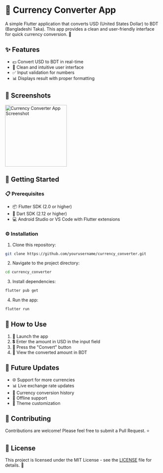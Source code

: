 # 💱 Currency Converter App

A simple Flutter application that converts USD (United States Dollar) to BDT (Bangladeshi Taka). This app provides a clean and user-friendly interface for quick currency conversion. 💫

## ✨ Features

- 💵 Convert USD to BDT in real-time
- 🎯 Clean and intuitive user interface
- ✅ Input validation for numbers
- 📊 Displays result with proper formatting

## 📱 Screenshots

<img src="screenshots/app_screenshot.png" width="200" alt="Currency Converter App Screenshot">

## 🚀 Getting Started

### 📋 Prerequisites

- 📦 Flutter SDK (2.0 or higher)
- 🎯 Dart SDK (2.12 or higher)
- 💻 Android Studio or VS Code with Flutter extensions

### ⚙️ Installation

1. Clone this repository:
```bash
git clone https://github.com/yourusername/currency_converter.git
```

2. Navigate to the project directory:
```bash
cd currency_converter
```

3. Install dependencies:
```bash
flutter pub get
```

4. Run the app:
```bash
flutter run
```

## 📖 How to Use

1. 📱 Launch the app
2. 💲 Enter the amount in USD in the input field
3. 🔄 Press the "Convert" button
4. 👀 View the converted amount in BDT

## 🔮 Future Updates

- 🌐 Support for more currencies
- 📊 Live exchange rate updates
- 📝 Currency conversion history
- 🔌 Offline support
- 🎨 Theme customization

## 🤝 Contributing

Contributions are welcome! Please feel free to submit a Pull Request. ⭐

## 📄 License

This project is licensed under the MIT License - see the [LICENSE](LICENSE) file for details. 📜